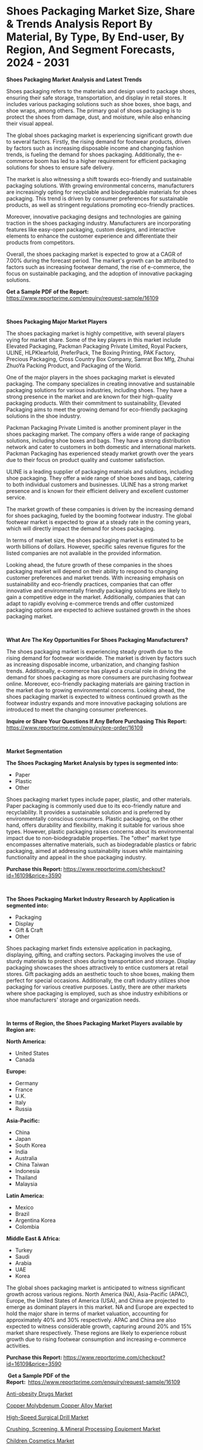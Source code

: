 <p><h1>Shoes Packaging Market Size, Share & Trends Analysis Report By Material, By Type, By End-user, By Region, And Segment Forecasts, 2024 - 2031</h1></p><p><strong>Shoes Packaging Market Analysis and Latest Trends</strong></p>
<p><p>Shoes packaging refers to the materials and design used to package shoes, ensuring their safe storage, transportation, and display in retail stores. It includes various packaging solutions such as shoe boxes, shoe bags, and shoe wraps, among others. The primary goal of shoes packaging is to protect the shoes from damage, dust, and moisture, while also enhancing their visual appeal.</p><p>The global shoes packaging market is experiencing significant growth due to several factors. Firstly, the rising demand for footwear products, driven by factors such as increasing disposable income and changing fashion trends, is fueling the demand for shoes packaging. Additionally, the e-commerce boom has led to a higher requirement for efficient packaging solutions for shoes to ensure safe delivery.</p><p>The market is also witnessing a shift towards eco-friendly and sustainable packaging solutions. With growing environmental concerns, manufacturers are increasingly opting for recyclable and biodegradable materials for shoes packaging. This trend is driven by consumer preferences for sustainable products, as well as stringent regulations promoting eco-friendly practices.</p><p>Moreover, innovative packaging designs and technologies are gaining traction in the shoes packaging industry. Manufacturers are incorporating features like easy-open packaging, custom designs, and interactive elements to enhance the customer experience and differentiate their products from competitors.</p><p>Overall, the shoes packaging market is expected to grow at a CAGR of 7.00% during the forecast period. The market's growth can be attributed to factors such as increasing footwear demand, the rise of e-commerce, the focus on sustainable packaging, and the adoption of innovative packaging solutions.</p></p>
<p><strong>Get a Sample PDF of the Report:&nbsp;</strong> <a href="https://www.reportprime.com/enquiry/request-sample/16109">https://www.reportprime.com/enquiry/request-sample/16109</a></p>
<p>&nbsp;</p>
<p><strong>Shoes Packaging Major Market Players</strong></p>
<p><p>The shoes packaging market is highly competitive, with several players vying for market share. Some of the key players in this market include Elevated Packaging, Packman Packaging Private Limited, Royal Packers, ULINE, HLPKlearfold, PreferPack, The Boxing Printing, PAK Factory, Precious Packaging, Cross Country Box Company, Samrat Box Mfg, Zhuhai ZhuoYa Packing Product, and Packaging of the World.</p><p>One of the major players in the shoes packaging market is elevated packaging. The company specializes in creating innovative and sustainable packaging solutions for various industries, including shoes. They have a strong presence in the market and are known for their high-quality packaging products. With their commitment to sustainability, Elevated Packaging aims to meet the growing demand for eco-friendly packaging solutions in the shoe industry.</p><p>Packman Packaging Private Limited is another prominent player in the shoes packaging market. The company offers a wide range of packaging solutions, including shoe boxes and bags. They have a strong distribution network and cater to customers in both domestic and international markets. Packman Packaging has experienced steady market growth over the years due to their focus on product quality and customer satisfaction.</p><p>ULINE is a leading supplier of packaging materials and solutions, including shoe packaging. They offer a wide range of shoe boxes and bags, catering to both individual customers and businesses. ULINE has a strong market presence and is known for their efficient delivery and excellent customer service.</p><p>The market growth of these companies is driven by the increasing demand for shoes packaging, fueled by the booming footwear industry. The global footwear market is expected to grow at a steady rate in the coming years, which will directly impact the demand for shoes packaging.</p><p>In terms of market size, the shoes packaging market is estimated to be worth billions of dollars. However, specific sales revenue figures for the listed companies are not available in the provided information.</p><p>Looking ahead, the future growth of these companies in the shoes packaging market will depend on their ability to respond to changing customer preferences and market trends. With increasing emphasis on sustainability and eco-friendly practices, companies that can offer innovative and environmentally friendly packaging solutions are likely to gain a competitive edge in the market. Additionally, companies that can adapt to rapidly evolving e-commerce trends and offer customized packaging options are expected to achieve sustained growth in the shoes packaging market.</p></p>
<p>&nbsp;</p>
<p><strong>What Are The Key Opportunities For Shoes Packaging Manufacturers?</strong></p>
<p><p>The shoes packaging market is experiencing steady growth due to the rising demand for footwear worldwide. The market is driven by factors such as increasing disposable income, urbanization, and changing fashion trends. Additionally, e-commerce has played a crucial role in driving the demand for shoes packaging as more consumers are purchasing footwear online. Moreover, eco-friendly packaging materials are gaining traction in the market due to growing environmental concerns. Looking ahead, the shoes packaging market is expected to witness continued growth as the footwear industry expands and more innovative packaging solutions are introduced to meet the changing consumer preferences.</p></p>
<p><strong>Inquire or Share Your Questions If Any Before Purchasing This Report:</strong> <a href="https://www.reportprime.com/enquiry/pre-order/16109">https://www.reportprime.com/enquiry/pre-order/16109</a></p>
<p>&nbsp;</p>
<p><strong>Market Segmentation</strong></p>
<p><strong>The Shoes Packaging Market Analysis by types is segmented into:</strong></p>
<p><ul><li>Paper</li><li>Plastic</li><li>Other</li></ul></p>
<p><p>Shoes packaging market types include paper, plastic, and other materials. Paper packaging is commonly used due to its eco-friendly nature and recyclability. It provides a sustainable solution and is preferred by environmentally conscious consumers. Plastic packaging, on the other hand, offers durability and flexibility, making it suitable for various shoe types. However, plastic packaging raises concerns about its environmental impact due to non-biodegradable properties. The "other" market type encompasses alternative materials, such as biodegradable plastics or fabric packaging, aimed at addressing sustainability issues while maintaining functionality and appeal in the shoe packaging industry.</p></p>
<p><strong>Purchase this Report:&nbsp;</strong><a href="https://www.reportprime.com/checkout?id=16109&price=3590">https://www.reportprime.com/checkout?id=16109&price=3590</a></p>
<p>&nbsp;</p>
<p><strong>The Shoes Packaging Market Industry Research by Application is segmented into:</strong></p>
<p><ul><li>Packaging</li><li>Display</li><li>Gift & Craft</li><li>Other</li></ul></p>
<p><p>Shoes packaging market finds extensive application in packaging, displaying, gifting, and crafting sectors. Packaging involves the use of sturdy materials to protect shoes during transportation and storage. Display packaging showcases the shoes attractively to entice customers at retail stores. Gift packaging adds an aesthetic touch to shoe boxes, making them perfect for special occasions. Additionally, the craft industry utilizes shoe packaging for various creative purposes. Lastly, there are other markets where shoe packaging is employed, such as shoe industry exhibitions or shoe manufacturers' storage and organization needs.</p></p>
<p>&nbsp;</p>
<p><strong>In terms of Region, the Shoes Packaging Market Players available by Region are:</strong></p>
<p>
    <p> <strong> North America: </strong>
        <ul>
            <li>United States</li>
            <li>Canada</li>
        </ul>
        </p> 
    <p> <strong> Europe: </strong>
        <ul>
            <li>Germany</li>
            <li>France</li>
            <li>U.K.</li>
            <li>Italy</li>
            <li>Russia</li>
        </ul>
        </p> 
    <p> <strong> Asia-Pacific: </strong>
        <ul>
            <li>China</li>
            <li>Japan</li>
            <li>South Korea</li>
            <li>India</li>
            <li>Australia</li>
            <li>China Taiwan</li>
            <li>Indonesia</li>
            <li>Thailand</li>
            <li>Malaysia</li>
        </ul>
        </p> 
    <p> <strong> Latin America: </strong>
        <ul>
            <li>Mexico</li>
            <li>Brazil</li>
            <li>Argentina Korea</li>
            <li>Colombia</li>
        </ul>
        </p> 
    <p> <strong> Middle East & Africa: </strong>
        <ul>
            <li>Turkey</li>
            <li>Saudi</li>
            <li>Arabia</li>
            <li>UAE</li>
            <li>Korea</li>
        </ul>
    </p>
    </p>
<p><p>The global shoes packaging market is anticipated to witness significant growth across various regions. North America (NA), Asia-Pacific (APAC), Europe, the United States of America (USA), and China are projected to emerge as dominant players in this market. NA and Europe are expected to hold the major share in terms of market valuation, accounting for approximately 40% and 30% respectively. APAC and China are also expected to witness considerable growth, capturing around 20% and 15% market share respectively. These regions are likely to experience robust growth due to rising footwear consumption and increasing e-commerce activities.</p></p>
<p><strong>Purchase this Report: </strong><a href="https://www.reportprime.com/checkout?id=16109&price=3590">https://www.reportprime.com/checkout?id=16109&price=3590</a></p>
<p>&nbsp;<strong>Get a Sample PDF of the Report:&nbsp;&nbsp;</strong><a href="https://www.reportprime.com/enquiry/request-sample/16109">https://www.reportprime.com/enquiry/request-sample/16109</a></p>
<p><strong></strong></p>
<p><p><a href="https://www.linkedin.com/pulse/insights-anti-obesity-drugs-market-size-analysing-share-trends-ay4zf?trackingId=%2BVAkx6s9RPWPzUqKUZLwSA%3D%3D">Anti-obesity Drugs Market</a></p><p><a href="https://github.com/gamblestampleyjenny50m5sl6/Market-Research-Report-List-1/blob/main/copper-molybdenum-copper-alloy-market.md">Copper Molybdenum Copper Alloy Market</a></p><p><a href="https://www.linkedin.com/pulse/high-speed-surgical-drill-market-growth-trends-covid-19-impact-xy6uc?trackingId=JWyVCW7KTMKyJX0hreJ%2Fnw%3D%3D">High-Speed Surgical Drill Market</a></p><p><a href="https://www.linkedin.com/pulse/crushing-screening-amp-mineral-processing-equipment-market-bd63c?trackingId=wBR9vL3RT4qvJf%2BLmuHJRg%3D%3D">Crushing, Screening, & Mineral Processing Equipment Market</a></p><p><a href="https://github.com/dimitrishawkinswaynenp91rgz/Market-Research-Report-List-1/blob/main/children-cosmetics-market.md">Children Cosmetics Market</a></p></p>